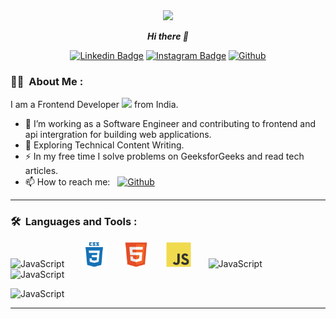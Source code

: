 <div id="header" align="center">
  <img src="https://media.giphy.com/media/M9gbBd9nbDrOTu1Mqx/giphy.gif" width="100"/><br>
<p><i><b>Hi there 👋</b></i></p>

[![Linkedin Badge](https://img.shields.io/badge/-LinkedIn-0e76a8?style=flat-square&logo=Linkedin&logoColor=white)](https:linkedin.com/in/vojeer-ansari)
[![Instagram Badge](https://img.shields.io/badge/-Instagram-e4405f?style=flat-square&logo=Instagram&logoColor=white)](https://www.instagram.com)
[![Github](https://img.shields.io/github/followers/Sorabhkumar-dev?label=Follow&style=social)](https://github.com/vojeer)
</div>


### :man_technologist: &nbsp;About Me :

I am a Frontend Developer <img src="https://media.giphy.com/media/WUlplcMpOCEmTGBtBW/giphy.gif" width="30"> from India.

- 🔭 I’m working as a Software Engineer and contributing to frontend and api intergration for building web applications.
- 🌱 Exploring Technical Content Writing.
- ⚡ In my free time I solve problems on GeeksforGeeks and read tech articles.
- 📫 How to reach me: &nbsp; [![Github](https://img.shields.io/github/followers/Sorabhkumar-dev?label=Follow&style=social)](https://github.com/vojeer)

---


### 🛠 &nbsp;Languages and Tools :

<p>
<img src="https://icongr.am/devicon/angularjs-original.svg?size=128&color=currentColor" title="JavaScript" alt="JavaScript" width="40" height="40"/>&nbsp;&nbsp;&nbsp;&nbsp;&nbsp;&nbsp;
<img src="https://github.com/devicons/devicon/blob/master/icons/css3/css3-plain-wordmark.svg"  title="CSS3" alt="CSS" width="40" height="40"/>&nbsp;&nbsp;&nbsp;&nbsp;&nbsp;&nbsp;
<img src="https://github.com/devicons/devicon/blob/master/icons/html5/html5-original.svg" title="HTML5" alt="HTML" width="40" height="40"/>&nbsp;&nbsp;&nbsp;&nbsp;&nbsp;&nbsp;
<img src="https://github.com/devicons/devicon/blob/master/icons/javascript/javascript-original.svg" title="JavaScript" alt="JavaScript" width="40" height="40"/>&nbsp;&nbsp;&nbsp;&nbsp;&nbsp;&nbsp;
<img src="https://icongr.am/devicon/sass-original.svg?size=128&color=currentColor" title="JavaScript" alt="JavaScript" width="40" height="40"/>&nbsp;&nbsp;&nbsp;&nbsp;&nbsp;&nbsp;
<img src="https://icongr.am/devicon/typescript-original.svg?size=128&color=currentColor" title="JavaScript" alt="JavaScript" width="40" height="40"/>
</p>
<img src="https://icongr.am/devicon/bootstrap-plain-wordmark.svg?size=128&color=currentColor" title="JavaScript" alt="JavaScript" width="40" height="40"/>
</p>


---
